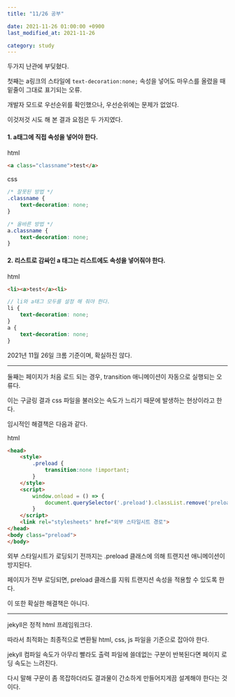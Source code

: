 ```yaml
---
title: "11/26 공부"

date: 2021-11-26 01:00:00 +0900
last_modified_at: 2021-11-26

category: study
---
```



두가지 난관에 부딪혔다.

첫째는 a링크의 스타일에 `text-decoration:none;` 속성을 넣어도 마우스를 올렸을 때 밑줄이 그대로 표기되는 오류.

개발자 모드로 우선순위를 확인했으나, 우선순위에는 문제가 없었다.

이것저것 시도 해 본 결과 요점은 두 가지였다.

#### 1. a태그에 직접 속성을 넣어야 한다.

html

```html
<a class="classname">test</a>
```

css

```scss
/* 잘못된 방법 */
.classname {
    text-decoration: none;
}

/* 올바른 방법 */
a.classname {
    text-decoration: none;
}
```

#### 2. 리스트로 감싸인 a 태그는 리스트에도 속성을 넣어줘야 한다.

html

```html
<li><a>test</a><li>
```

```scss
// li와 a태그 모두를 설정 해 줘야 한다.
li {
    text-decoration: none;
}
a {
    text-decoration: none;
}
```

2021년 11월 26일 크롬 기준이며, 확실하진 않다.

***

둘째는 페이지가 처음 로드 되는 경우, transition 애니메이션이 자동으로 실행되는 오류다.

이는 구글링 결과 css 파일을 불러오는 속도가 느리기 때문에 발생하는 현상이라고 한다.

임시적인 해결책은 다음과 같다.

html

```html
<head>
    <style>
        .preload {
            transition:none !important;
        }
    </style>
    <script>
        window.onload = () => {
            document.querySelector('.preload').classList.remove('preload')
        }
    </script>
    <link rel="stylesheets" href="외부 스타일시트 경로">
</head>
<body class="preload">
</body>
```

외부 스타일시트가 로딩되기 전까지는 .preload 클래스에 의해 트랜지션 애니메이션이 방지된다.

페이지가 전부 로딩되면, preload 클래스를 지워 트랜지션 속성을 적용할 수 있도록 한다.

이 또한 확실한 해결책은 아니다.

***

jekyll은 정적 html 프레임워크다.

따라서 최적화는 최종적으로 변환될 html, css, js 파일을 기준으로 잡아야 한다.

jekyll 컴파일 속도가 아무리 빨라도 출력 파일에 쓸데없는 구분이 반복된다면 페이지 로딩 속도는 느려진다.

다시 말해 구문이 좀 목잡하더라도 결과물이 간소하게 만들어지게끔 설계해야 한다는 것이다.